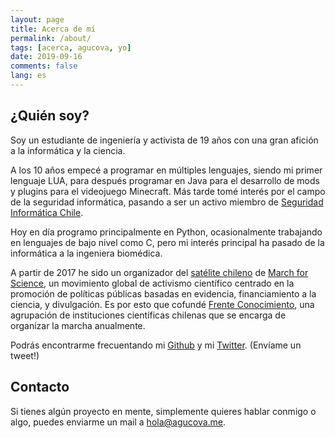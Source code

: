```yaml
---
layout: page
title: Acerca de mí
permalink: /about/
tags: [acerca, agucova, yo]
date: 2019-09-16
comments: false
lang: es
---
```

## ¿Quién soy?
Soy un estudiante de ingeniería y activista de 19 años con una gran afición a la informática y la ciencia.

A los 10 años empecé a programar en múltiples lenguajes, siendo mi primer lenguaje LUA, para después programar en Java para el desarrollo de mods y plugins para el videojuego Minecraft. Más tarde tomé interés por el campo de la seguridad informática, pasando a ser un activo miembro de [Seguridad Informática Chile](https://hacking.cl). 

Hoy en día programo principalmente en Python, ocasionalmente trabajando en lenguajes de bajo nivel como C, pero mi interés principal ha pasado de la informática a la ingeniera biomédica. 

A partir de 2017 he sido un organizador del [satélite chileno](https://marchaporlaciencia.cl/) de [March for Science](https://marchforscience.com/), un movimiento global de activismo científico centrado en la promoción de políticas públicas basadas en evidencia, financiamiento a la ciencia, y divulgación. Es por esto que cofundé [Frente Conocimiento](https://frenteconocimiento.cl), una agrupación de instituciones científicas chilenas que se encarga de organizar la marcha anualmente.

Podrás encontrarme frecuentando mi [Github](https://github.com/agucova) y mi [Twitter](https://twitter.com/austinc3301). (Envíame un tweet!)

## Contacto

Si tienes algún proyecto en mente, simplemente quieres hablar conmigo o algo, puedes enviarme un mail a [hola@agucova.me](mailto:hola@agucova.me).

